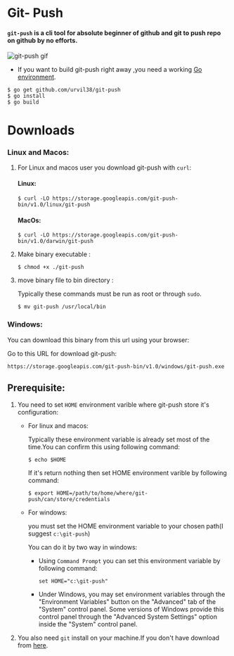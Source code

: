 # Git- Push
#### `git-push` is a cli tool for absolute beginner of github and git to push repo on github by no efforts.

![git-push gif]()

- If you want to build git-push right away ,you need a working [Go environment](https://golang.org/doc/install).
```
$ go get github.com/urvil38/git-push
$ go install
$ go build
```

# Downloads
### Linux and Macos:
1. For Linux and macos user you download git-push with `curl`:

    #### Linux:

    ```
    $ curl -LO https://storage.googleapis.com/git-push-bin/v1.0/linux/git-push 
    ```

    #### MacOs:

    ```
    $ curl -LO https://storage.googleapis.com/git-push-bin/v1.0/darwin/git-push
    ```

2. Make binary executable :
    ```
    $ chmod +x ./git-push
    ```

3. move binary file to bin directory :

    Typically these commands must be run as root or through `sudo`.
    ```
    $ mv git-push /usr/local/bin
    ```

### Windows:

You can download this binary from this url using your browser:

Go to this URL for download git-push:

```
https://storage.googleapis.com/git-push-bin/v1.0/windows/git-push.exe
```

## Prerequisite:

1. You need to set `HOME` environment varible where git-push store it's configuration:

    - For linux and macos:

        Typically these environment variable is already set most of the time.You can confirm this using following command:
        ```
        $ echo $HOME
        ```
        If it's return nothing then set HOME environment varible by following command:
        ```
        $ export HOME=/path/to/home/where/git-push/can/store/credentials
        ```

    - For windows:

        you must set the HOME environment variable to your chosen path(I suggest `c:\git-push`)

        You can do it by two way in windows:

        -  Using `Command Prompt` you can set this environment variable by following command:
            
            ```
            set HOME="c:\git-push"
            ```    
        -  Under Windows, you may set environment variables through the "Environment Variables" 
            button on the "Advanced" tab of the "System" control panel. Some versions of Windows 
            provide this control panel through the "Advanced System Settings" option inside 
            the "System" control panel.


2. You also need `git` install on your machine.If you don't have download from [here](https://git-scm.com/downloads).  